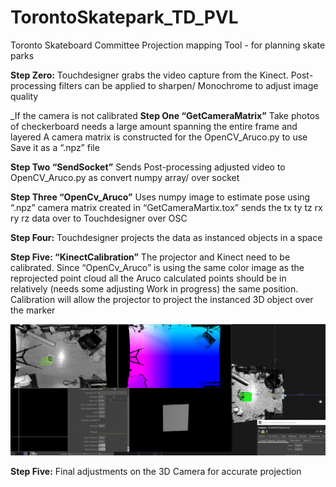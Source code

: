 # TorontoSkatepark_TD_PVL
Toronto Skateboard Committee Projection mapping Tool - for planning skate parks

**Step Zero:**
Touchdesigner grabs the video capture from the Kinect.
Post-processing filters can be applied to sharpen/ Monochrome to adjust image quality

_If the camera is not calibrated
**Step One “GetCameraMatrix”**
Take photos of checkerboard needs a large amount spanning the entire frame and layered
A camera matrix is constructed for the OpenCV_Aruco.py to use 
Save it as a “.npz” file

**Step Two “SendSocket”**
Sends Post-processing adjusted video to OpenCV_Aruco.py as convert numpy array/ over socket

**Step Three “OpenCv_Aruco”**
Uses numpy image to estimate pose using “.npz” camera matrix created in “GetCameraMartix.tox”
sends the tx ty tz rx ry rz data over to Touchdesigner over OSC

**Step Four:**
Touchdesigner projects the data as instanced objects in a space

**Step Five: “KinectCalibration”**
The projector and Kinect need to be calibrated. Since “OpenCv_Aruco” is using the same color image as the reprojected point cloud all the Aruco calculated points should be in relatively (needs some adjusting Work in progress) the same position. Calibration will allow the projector to project the instanced 3D object over the marker


![Test Image 2](/ProcessImage(2).png)


**Step Five:**
Final adjustments on the 3D Camera for accurate projection
